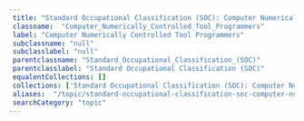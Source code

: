```yaml
--- 
 title: "Standard Occupational Classification (SOC): Computer Numerically Controlled Tool Programmers" 
 classname:  "Computer_Numerically_Controlled_Tool_Programmers" 
 label: "Computer Numerically Controlled Tool Programmers" 
 subclassname: "null" 
 subclasslabel: "null" 
 parentclassname: "Standard_Occupational_Classification_(SOC)" 
 parentclasslabel: "Standard Occupational Classification (SOC)" 
 equalentCollections: [] 
 collections: ['Standard Occupational Classification (SOC): Computer Numerically Controlled Tool Programmers']
 aliases:  "/topic/standard-occupational-classification-soc-computer-numerically-controlled-tool-programmers"  
 searchCategory: "topic" 
---
```

